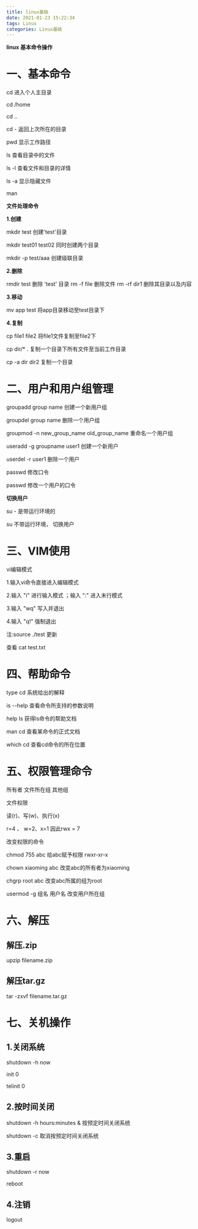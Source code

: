 ```yaml
---
title: linux基础
date: 2021-01-23 15:22:34
tags: Linux
categories: Linux基础
---
```

**linux 基本命令操作**

# 一、基本命令

cd 进入个人主目录

cd /home

cd ..

cd - 返回上次所在的目录

pwd 显示工作路径

ls 查看目录中的文件

ls -l 查看文件和目录的详情

ls -a 显示隐藏文件

man

**文件处理命令**

**1.创建**

mkdir test 创建'test'目录

mkdir test01 test02 同时创建两个目录

mkdir -p test/aaa 创建级联目录

**2.删除**

rmdir test 删除 'test' 目录 rm -f file 删除文件 rm -rf dir1 删除其目录以及内容

**3.移动**

mv app test 将app目录移动至test目录下

**4.复制**

cp file1 file2 将file1文件复制至file2下

cp dir/* . 复制一个目录下所有文件至当前工作目录

cp -a dir dir2 复制一个目录

# 二、用户和用户组管理

groupadd group name 创建一个新用户组

groupdel group name 删除一个用户组

groupmod -n new_group_name old_group_name 重命名一个用户组

useradd -g groupname user1 创建一个新用户

userdel -r user1 删除一个用户

passwd 修改口令

passwd 修改一个用户的口令

**切换用户**

su - 是带运行环境的

su 不带运行环境， 切换用户

# 三、VIM使用

vi编辑模式

1.输入vi命令直接进入编辑模式

2.输入 "i" 进行输入模式 ；输入 ":" 进入末行模式

3.输入 "wq" 写入并退出

4.输入 "q!" 强制退出

注:source ./test 更新

查看 cat test.txt

# 四、帮助命令

type cd 系统给出的解释

is --help 查看命令所支持的参数说明

help ls 获得ls命令的帮助文档

man cd 查看某命令的正式文档

which cd 查看cd命令的所在位置

# 五、权限管理命令

所有者 文件所在组 其他组

文件权限

读(r)、写(w)、执行(x)

r=4 、 w=2、x=1 因此rwx = 7

改变权限的命令

chmod 755 abc 给abc赋予权限 rwxr-xr-x

chown xiaoming abc 改变abc的所有者为xiaoming

chgrp root abc 改变abc所属的组为root

usermod -g 组名 用户名 改变用户所在组

# 六、解压

## 解压.zip

upzip filename.zip

## 解压tar.gz

tar -zxvf filename.tar.gz

# 七、关机操作

## 1.关闭系统

shutdown -h now

init 0

telinit 0

## 2.按时间关闭

shutdown -h hours:minutes & 按预定时间关闭系统

shutdown -c 取消按预定时间关闭系统

## 3.重启

shutdown -r now

reboot

## 4.注销

logout